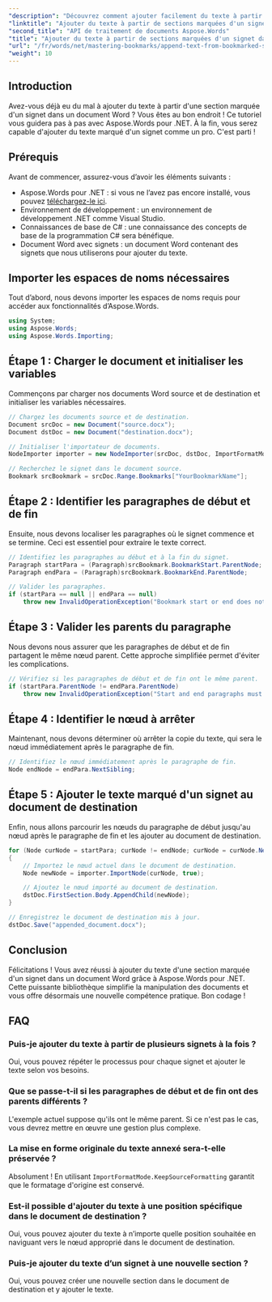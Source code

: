 ```yaml
---
"description": "Découvrez comment ajouter facilement du texte à partir de sections marquées d'un signet dans un document Word avec Aspose.Words pour .NET. Ce tutoriel étape par étape vous guidera."
"linktitle": "Ajouter du texte à partir de sections marquées d'un signet dans des documents Word"
"second_title": "API de traitement de documents Aspose.Words"
"title": "Ajouter du texte à partir de sections marquées d'un signet dans des documents Word"
"url": "/fr/words/net/mastering-bookmarks/append-text-from-bookmarked-sections/"
"weight": 10
---
```


## Introduction

Avez-vous déjà eu du mal à ajouter du texte à partir d'une section marquée d'un signet dans un document Word ? Vous êtes au bon endroit ! Ce tutoriel vous guidera pas à pas avec Aspose.Words pour .NET. À la fin, vous serez capable d'ajouter du texte marqué d'un signet comme un pro. C'est parti !

## Prérequis

Avant de commencer, assurez-vous d’avoir les éléments suivants :

- Aspose.Words pour .NET : si vous ne l’avez pas encore installé, vous pouvez [téléchargez-le ici](https://releases.aspose.com/words/net/).
- Environnement de développement : un environnement de développement .NET comme Visual Studio.
- Connaissances de base de C# : une connaissance des concepts de base de la programmation C# sera bénéfique.
- Document Word avec signets : un document Word contenant des signets que nous utiliserons pour ajouter du texte.

## Importer les espaces de noms nécessaires

Tout d’abord, nous devons importer les espaces de noms requis pour accéder aux fonctionnalités d’Aspose.Words.

```csharp
using System;
using Aspose.Words;
using Aspose.Words.Importing;
```

## Étape 1 : Charger le document et initialiser les variables

Commençons par charger nos documents Word source et de destination et initialiser les variables nécessaires.

```csharp
// Chargez les documents source et de destination.
Document srcDoc = new Document("source.docx");
Document dstDoc = new Document("destination.docx");

// Initialiser l'importateur de documents.
NodeImporter importer = new NodeImporter(srcDoc, dstDoc, ImportFormatMode.KeepSourceFormatting);

// Recherchez le signet dans le document source.
Bookmark srcBookmark = srcDoc.Range.Bookmarks["YourBookmarkName"];
```

## Étape 2 : Identifier les paragraphes de début et de fin

Ensuite, nous devons localiser les paragraphes où le signet commence et se termine. Ceci est essentiel pour extraire le texte correct.

```csharp
// Identifiez les paragraphes au début et à la fin du signet.
Paragraph startPara = (Paragraph)srcBookmark.BookmarkStart.ParentNode;
Paragraph endPara = (Paragraph)srcBookmark.BookmarkEnd.ParentNode;

// Valider les paragraphes.
if (startPara == null || endPara == null)
    throw new InvalidOperationException("Bookmark start or end does not have a valid paragraph parent.");
```

## Étape 3 : Valider les parents du paragraphe

Nous devons nous assurer que les paragraphes de début et de fin partagent le même nœud parent. Cette approche simplifiée permet d'éviter les complications.

```csharp
// Vérifiez si les paragraphes de début et de fin ont le même parent.
if (startPara.ParentNode != endPara.ParentNode)
    throw new InvalidOperationException("Start and end paragraphs must have the same parent.");
```

## Étape 4 : Identifier le nœud à arrêter

Maintenant, nous devons déterminer où arrêter la copie du texte, qui sera le nœud immédiatement après le paragraphe de fin.

```csharp
// Identifiez le nœud immédiatement après le paragraphe de fin.
Node endNode = endPara.NextSibling;
```

## Étape 5 : Ajouter le texte marqué d'un signet au document de destination

Enfin, nous allons parcourir les nœuds du paragraphe de début jusqu'au nœud après le paragraphe de fin et les ajouter au document de destination.

```csharp
for (Node curNode = startPara; curNode != endNode; curNode = curNode.NextSibling)
{
    // Importez le nœud actuel dans le document de destination.
    Node newNode = importer.ImportNode(curNode, true);

    // Ajoutez le nœud importé au document de destination.
    dstDoc.FirstSection.Body.AppendChild(newNode);
}

// Enregistrez le document de destination mis à jour.
dstDoc.Save("appended_document.docx");
```

## Conclusion

Félicitations ! Vous avez réussi à ajouter du texte d'une section marquée d'un signet dans un document Word grâce à Aspose.Words pour .NET. Cette puissante bibliothèque simplifie la manipulation des documents et vous offre désormais une nouvelle compétence pratique. Bon codage !

## FAQ

### Puis-je ajouter du texte à partir de plusieurs signets à la fois ?
Oui, vous pouvez répéter le processus pour chaque signet et ajouter le texte selon vos besoins.

### Que se passe-t-il si les paragraphes de début et de fin ont des parents différents ?
L'exemple actuel suppose qu'ils ont le même parent. Si ce n'est pas le cas, vous devrez mettre en œuvre une gestion plus complexe.

### La mise en forme originale du texte annexé sera-t-elle préservée ?
Absolument ! En utilisant `ImportFormatMode.KeepSourceFormatting` garantit que le formatage d'origine est conservé.

### Est-il possible d'ajouter du texte à une position spécifique dans le document de destination ?
Oui, vous pouvez ajouter du texte à n’importe quelle position souhaitée en naviguant vers le nœud approprié dans le document de destination.

### Puis-je ajouter du texte d’un signet à une nouvelle section ?
Oui, vous pouvez créer une nouvelle section dans le document de destination et y ajouter le texte.